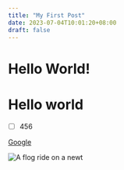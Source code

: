 ```yaml
---
title: "My First Post"
date: 2023-07-04T10:01:20+08:00
draft: false
---
```

# Hello World!

# Hello world
- [ ] 456

[Google](https://chrome.google.com/webstore/category/extensions?hl=zh-TW)

![A flog ride on a newt](https://agirls.aottercdn.com/media/0d532b3f-0196-466a-96e1-7c6db56d0142.gif)
